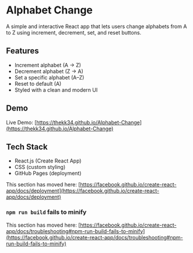 # Alphabet Change

A simple and interactive React app that lets users change alphabets from A to Z using increment, decrement, set, and reset buttons.

## Features

- Increment alphabet (A → Z)
- Decrement alphabet (Z → A)
- Set a specific alphabet (A–Z)
- Reset to default (A)
- Styled with a clean and modern UI

## Demo

Live Demo: [https://thekk34.github.io/Alphabet-Change](https://thekk34.github.io/Alphabet-Change)

## Tech Stack

- React.js (Create React App)
- CSS (custom styling)
- GitHub Pages (deployment)


This section has moved here: [https://facebook.github.io/create-react-app/docs/deployment](https://facebook.github.io/create-react-app/docs/deployment)

### `npm run build` fails to minify

This section has moved here: [https://facebook.github.io/create-react-app/docs/troubleshooting#npm-run-build-fails-to-minify](https://facebook.github.io/create-react-app/docs/troubleshooting#npm-run-build-fails-to-minify)
